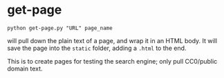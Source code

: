 # get-page

```
python get-page.py "URL" page_name 
```

will pull down the plain text of a page, and wrap it in an HTML body. It will save the page into the `static` folder, adding a `.html` to the end.

This is to create pages for testing the search engine; only pull CC0/public domain text.